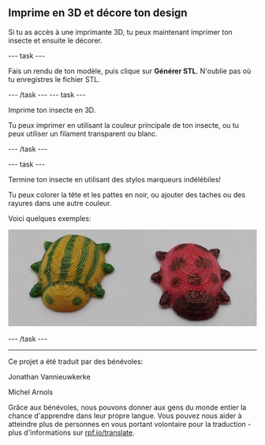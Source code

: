 ## Imprime en 3D et décore ton design

Si tu as accès à une imprimante 3D, tu peux maintenant imprimer ton insecte et ensuite le décorer.

--- task ---

Fais un rendu de ton modèle, puis clique sur **Générer STL**. N'oublie pas où tu enregistres le fichier STL.

--- /task --- --- task ---

Imprime ton insecte en 3D.

Tu peux imprimer en utilisant la couleur principale de ton insecte, ou tu peux utiliser un filament transparent ou blanc.

--- /task ---

--- task ---

Termine ton insecte en utilisant des stylos marqueurs indélébiles!

Tu peux colorer la tête et les pattes en noir, ou ajouter des taches ou des rayures dans une autre couleur.

Voici quelques exemples:

![capture d'écran](images/bug-decorated.png)

--- /task ---


***
Ce projet a été traduit par des bénévoles:

Jonathan Vannieuwkerke

Michel Arnols

Grâce aux bénévoles, nous pouvons donner aux gens du monde entier la chance d'apprendre dans leur propre langue. Vous pouvez nous aider à atteindre plus de personnes en vous portant volontaire pour la traduction - plus d'informations sur [rpf.io/translate](https://rpf.io/translate).

 




  
